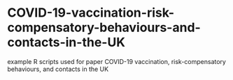 # COVID-19-vaccination-risk-compensatory-behaviours-and-contacts-in-the-UK
example R scripts used for paper COVID-19 vaccination, risk-compensatory behaviours, and contacts in the UK
